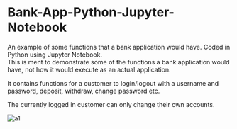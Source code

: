 # Bank-App-Python-Jupyter-Notebook
An example of some functions that a bank application would have. Coded in Python using Jupyter Notebook.  
This is ment to demonstrate some of the functions a bank application would have, not how it would execute as an actual application.  

It contains functions for a customer to login/logout with a username and password, deposit, withdraw, change password etc.  

The currently logged in customer can only change their own accounts.  

![a1](https://user-images.githubusercontent.com/56250367/220137742-4ed3d6d0-7075-4168-a290-676bf93e00e5.png)
